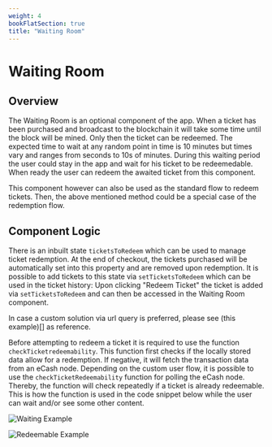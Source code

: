 ```yaml
---
weight: 4
bookFlatSection: true
title: "Waiting Room"
---
```


# Waiting Room

## Overview

The Waiting Room is an optional component of the app. When a ticket has been purchased and broadcast to the blockchain it will take some time until the block will be mined. Only then the ticket can be redeemed. The expected time to wait at any random point in time is 10 minutes but times vary and ranges from seconds to 10s of minutes. During this waiting period the user could stay in the app and wait for his ticket to be redeemedable. When ready the user can redeem the awaited ticket from this component.

This component however can also be used as the standard flow to redeem tickets. Then, the above mentioned method could be a special case of the redemption flow.

## Component Logic

There is an inbuilt state `ticketsToRedeem` which can be used to manage ticket redemption. At the end of checkout, the tickets purchased will be automatically set into this property and are removed upon redemption. It is possible to add tickets to this state via `setTicketsToRedeem` which can be used in the ticket history: Upon clicking "Redeem Ticket" the ticket is added via `setTicketsToRedeem` and can then be accessed in the Waiting Room component.

In case a custom solution via url query is preferred, please see (this example)[] as reference.

Before attempting to redeem a ticket it is required to use the function `checkTicketredeemability`. This function first checks if the locally stored data allow for a redemption. If negative, it will fetch the transaction data from an eCash node. Depending on the custom user flow, it is possible to use the `checkTicketRedeemability` function for polling the eCash node. Thereby, the function will check repeatedly if a ticket is already redeemable. This is how the function is used in the code snippet below while the user can wait and/or see some other content.

![Waiting Example](/waiting-room/waiting-room-example.png)

![Redeemable Example](/waiting-room/waiting-room-ready-example.png)
